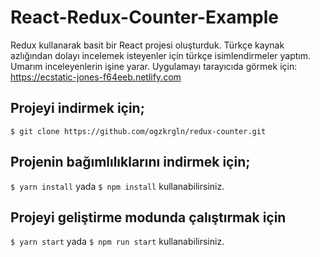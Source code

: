# React-Redux-Counter-Example
Redux kullanarak basit bir React projesi oluşturduk.
Türkçe kaynak azlığından dolayı incelemek isteyenler için türkçe isimlendirmeler yaptım. Umarım inceleyenlerin işine yarar.
Uygulamayı tarayıcıda görmek için: https://ecstatic-jones-f64eeb.netlify.com

## Projeyi indirmek için;
`$ git clone https://github.com/ogzkrgln/redux-counter.git`

## Projenin bağımlılıklarını indirmek için;
`$ yarn install` yada `$ npm install` kullanabilirsiniz.

## Projeyi geliştirme modunda çalıştırmak için

`$ yarn start` yada `$ npm run start` kullanabilirsiniz.

